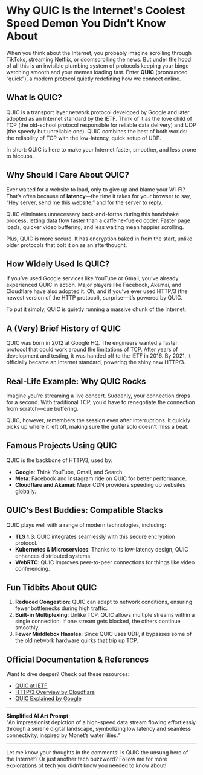 # Why QUIC Is the Internet's Coolest Speed Demon You Didn’t Know About  

When you think about the Internet, you probably imagine scrolling through TikToks, streaming Netflix, or doomscrolling the news. But under the hood of all this is an invisible plumbing system of protocols keeping your binge-watching smooth and your memes loading fast. Enter **QUIC** (pronounced “quick”), a modern protocol quietly redefining how we connect online.  

## What Is QUIC?  
QUIC is a transport layer network protocol developed by Google and later adopted as an Internet standard by the IETF. Think of it as the love child of TCP (the old-school protocol responsible for reliable data delivery) and UDP (the speedy but unreliable one). QUIC combines the best of both worlds: the reliability of TCP with the low-latency, quick setup of UDP.  

In short: QUIC is here to make your Internet faster, smoother, and less prone to hiccups.  

## Why Should I Care About QUIC?  
Ever waited for a website to load, only to give up and blame your Wi-Fi? That’s often because of **latency**—the time it takes for your browser to say, “Hey server, send me this website,” and for the server to reply.  

QUIC eliminates unnecessary back-and-forths during this handshake process, letting data flow faster than a caffeine-fueled coder. Faster page loads, quicker video buffering, and less waiting mean happier scrolling.  

Plus, QUIC is more secure. It has encryption baked in from the start, unlike older protocols that bolt it on as an afterthought.  

## How Widely Used Is QUIC?  
If you’ve used Google services like YouTube or Gmail, you’ve already experienced QUIC in action. Major players like Facebook, Akamai, and Cloudflare have also adopted it. Oh, and if you’ve ever used HTTP/3 (the newest version of the HTTP protocol), surprise—it’s powered by QUIC.  

To put it simply, QUIC is quietly running a massive chunk of the Internet.  

## A (Very) Brief History of QUIC  
QUIC was born in 2012 at Google HQ. The engineers wanted a faster protocol that could work around the limitations of TCP. After years of development and testing, it was handed off to the IETF in 2016. By 2021, it officially became an Internet standard, powering the shiny new HTTP/3.  

## Real-Life Example: Why QUIC Rocks  
Imagine you’re streaming a live concert. Suddenly, your connection drops for a second. With traditional TCP, you’d have to renegotiate the connection from scratch—cue buffering.  

QUIC, however, remembers the session even after interruptions. It quickly picks up where it left off, making sure the guitar solo doesn’t miss a beat.  

## Famous Projects Using QUIC  
QUIC is the backbone of HTTP/3, used by:  
- **Google**: Think YouTube, Gmail, and Search.  
- **Meta**: Facebook and Instagram ride on QUIC for better performance.  
- **Cloudflare and Akamai**: Major CDN providers speeding up websites globally.  

## QUIC’s Best Buddies: Compatible Stacks  
QUIC plays well with a range of modern technologies, including:  
- **TLS 1.3**: QUIC integrates seamlessly with this secure encryption protocol.  
- **Kubernetes & Microservices**: Thanks to its low-latency design, QUIC enhances distributed systems.  
- **WebRTC**: QUIC improves peer-to-peer connections for things like video conferencing.  

## Fun Tidbits About QUIC  
1. **Reduced Congestion**: QUIC can adapt to network conditions, ensuring fewer bottlenecks during high traffic.  
2. **Built-in Multiplexing**: Unlike TCP, QUIC allows multiple streams within a single connection. If one stream gets blocked, the others continue smoothly.  
3. **Fewer Middlebox Hassles**: Since QUIC uses UDP, it bypasses some of the old network hardware quirks that trip up TCP.  

## Official Documentation & References  
Want to dive deeper? Check out these resources:  
- [QUIC at IETF](https://quicwg.org/)  
- [HTTP/3 Overview by Cloudflare](https://blog.cloudflare.com/http3-the-past-present-and-future/)  
- [QUIC Explained by Google](https://developers.google.com/web/fundamentals/performance/http2#what_is_quic)  

---

**Simplified AI Art Prompt**:  
"An impressionist depiction of a high-speed data stream flowing effortlessly through a serene digital landscape, symbolizing low latency and seamless connectivity, inspired by Monet’s water lilies."  

---  

Let me know your thoughts in the comments! Is QUIC the unsung hero of the Internet? Or just another tech buzzword? Follow me for more explorations of tech you didn’t know you needed to know about!